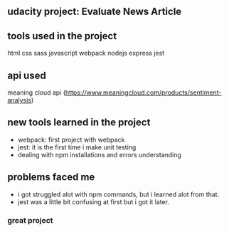 ## udacity project: Evaluate News Article

## tools used in the project
html
css
sass
javascript
webpack
nodejs
express
jest

## api used
meaning cloud api
(https://www.meaningcloud.com/products/sentiment-analysis)

## new tools learned in the project
- webpack: first project with webpack
- jest: it is the first time i make unit testing
- dealing with npm installations and errors understanding

## problems faced me
- i got struggled alot with npm commands,
but i learned alot from that.
- jest was a little bit confusing at first but i got it later.

### great project
